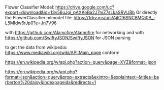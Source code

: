 Flower Classifier Model: https://drive.google.com/uc?export=download&id=13v58uJqi_pAXKoBa2J7mZ7sLkaSRVUBb
Or directly the FlowerClassifier.mlmodel file: https://1drv.ms/u/s!AjICf6SNCBMQi0B_-L5MIdw6rJp0?e=Jn7V96


with https://github.com/Alamofire/Alamofire for networking and 
with https://github.com/SwiftyJSON/SwiftyJSON for JSON parsing

to get the data from wikipedia: https://www.mediawiki.org/wiki/API:Main_page conform 

https://en.wikipedia.org/w/api.php?action=query&page=XYZ&format=json

https://en.wikipedia.org/w/api.php?format=json&action=query&prop=extracts&exintro=&explaintext=&titles=barberton%20daisy&indexpageids&redirects=1
